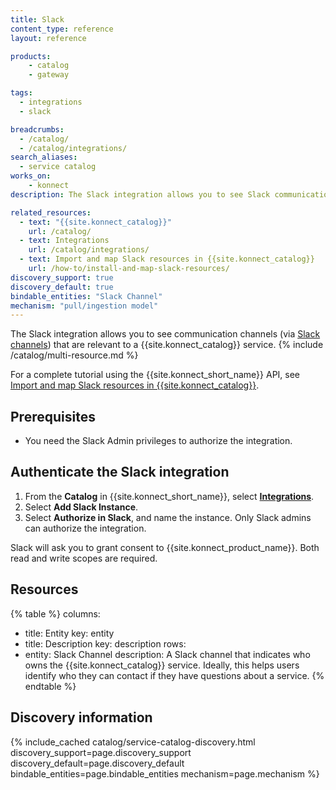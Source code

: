 ```yaml
---
title: Slack
content_type: reference
layout: reference

products:
    - catalog
    - gateway

tags:
  - integrations
  - slack

breadcrumbs:
  - /catalog/
  - /catalog/integrations/
search_aliases:
  - service catalog
works_on:
    - konnect
description: The Slack integration allows you to see Slack communication channels that are relevant to a {{site.konnect_catalog}} service.

related_resources:
  - text: "{{site.konnect_catalog}}"
    url: /catalog/
  - text: Integrations
    url: /catalog/integrations/
  - text: Import and map Slack resources in {{site.konnect_catalog}}
    url: /how-to/install-and-map-slack-resources/
discovery_support: true
discovery_default: true
bindable_entities: "Slack Channel"
mechanism: "pull/ingestion model"
---
```



The Slack integration allows you to see communication channels (via [Slack channels](https://slack.com/help/articles/360017938993-What-is-a-channel)) that are relevant to a {{site.konnect_catalog}} service.
{% include /catalog/multi-resource.md %}

For a complete tutorial using the {{site.konnect_short_name}} API, see [Import and map Slack resources in {{site.konnect_catalog}}](/how-to/install-and-map-slack-resources/).

## Prerequisites

* You need the Slack Admin privileges to authorize the integration.

## Authenticate the Slack integration

1. From the **Catalog** in {{site.konnect_short_name}}, select **[Integrations](https://cloud.konghq.com/us/service-catalog/integrations)**.
2. Select **Add Slack Instance**.
3. Select **Authorize in Slack**, and name the instance.
   Only Slack admins can authorize the integration.

Slack will ask you to grant consent to {{site.konnect_product_name}}. Both read and write scopes are required.

## Resources

<!--vale off-->
{% table %}
columns:
  - title: Entity
    key: entity
  - title: Description
    key: description
rows:
  - entity: Slack Channel 
    description: 
       A Slack channel that indicates who owns the {{site.konnect_catalog}} service. Ideally, this helps users identify who they can contact if they have questions about a service.
{% endtable %}
<!--vale on-->

## Discovery information

<!-- vale off-->

{% include_cached catalog/service-catalog-discovery.html 
   discovery_support=page.discovery_support
   discovery_default=page.discovery_default
   bindable_entities=page.bindable_entities
   mechanism=page.mechanism %}

<!-- vale on-->
